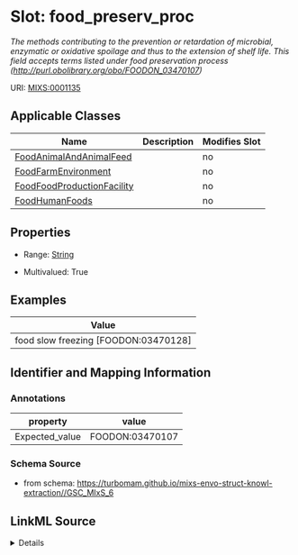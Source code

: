 # Slot: food_preserv_proc


_The methods contributing to the prevention or retardation of microbial, enzymatic or oxidative spoilage and thus to the extension of shelf life. This field accepts terms listed under food preservation process (http://purl.obolibrary.org/obo/FOODON_03470107)_



URI: [MIXS:0001135](https://w3id.org/mixs/0001135)



<!-- no inheritance hierarchy -->




## Applicable Classes

| Name | Description | Modifies Slot |
| --- | --- | --- |
[FoodAnimalAndAnimalFeed](FoodAnimalAndAnimalFeed.md) |  |  no  |
[FoodFarmEnvironment](FoodFarmEnvironment.md) |  |  no  |
[FoodFoodProductionFacility](FoodFoodProductionFacility.md) |  |  no  |
[FoodHumanFoods](FoodHumanFoods.md) |  |  no  |







## Properties

* Range: [String](String.md)

* Multivalued: True






## Examples

| Value |
| --- |
| food slow freezing [FOODON:03470128] |

## Identifier and Mapping Information





### Annotations

| property | value |
| --- | --- |
| Expected_value | FOODON:03470107 |



### Schema Source


* from schema: https://turbomam.github.io/mixs-envo-struct-knowl-extraction//GSC_MIxS_6




## LinkML Source

<details>
```yaml
name: food_preserv_proc
annotations:
  Expected_value:
    tag: Expected_value
    value: FOODON:03470107
description: The methods contributing to the prevention or retardation of microbial,
  enzymatic or oxidative spoilage and thus to the extension of shelf life. This field
  accepts terms listed under food preservation process (http://purl.obolibrary.org/obo/FOODON_03470107)
title: food preservation process
notes:
- food
- process
examples:
- value: food slow freezing [FOODON:03470128]
from_schema: https://turbomam.github.io/mixs-envo-struct-knowl-extraction//GSC_MIxS_6
rank: 1000
string_serialization: '{text}|{termLabel} [{termID}]'
slot_uri: MIXS:0001135
multivalued: true
alias: food_preserv_proc
domain_of:
- FoodAnimalAndAnimalFeed
- FoodFarmEnvironment
- FoodFoodProductionFacility
- FoodHumanFoods
range: string
required: false
recommended: false

```
</details>